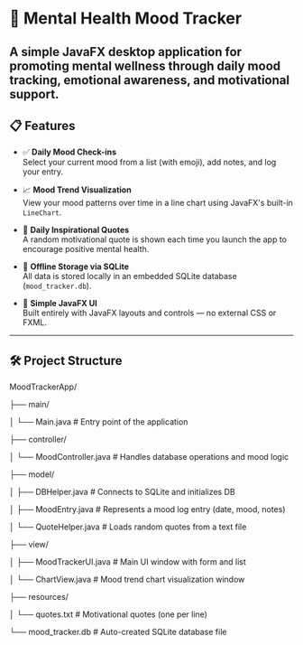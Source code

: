 # 🧠 Mental Health Mood Tracker

A simple JavaFX desktop application for promoting **mental wellness** through daily mood tracking, emotional awareness, and motivational support.
---
## 📋 Features

- ✅ **Daily Mood Check-ins**  
  Select your current mood from a list (with emoji), add notes, and log your entry.

- 📈 **Mood Trend Visualization**  
  View your mood patterns over time in a line chart using JavaFX's built-in `LineChart`.

- 💬 **Daily Inspirational Quotes**  
  A random motivational quote is shown each time you launch the app to encourage positive mental health.

- 💾 **Offline Storage via SQLite**  
  All data is stored locally in an embedded SQLite database (`mood_tracker.db`).

- 🎨 **Simple JavaFX UI**  
  Built entirely with JavaFX layouts and controls — no external CSS or FXML.

---

## 🛠️ Project Structure

MoodTrackerApp/

├── main/

│ └── Main.java # Entry point of the application

├── controller/

│ └── MoodController.java # Handles database operations and mood logic

├── model/

│ ├── DBHelper.java # Connects to SQLite and initializes DB

│ ├── MoodEntry.java # Represents a mood log entry (date, mood, notes)

│ └── QuoteHelper.java # Loads random quotes from a text file

├── view/

│ ├── MoodTrackerUI.java # Main UI window with form and list

│ └── ChartView.java # Mood trend chart visualization window

├── resources/

│ └── quotes.txt # Motivational quotes (one per line)

└── mood_tracker.db # Auto-created SQLite database file

